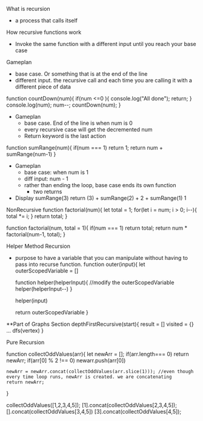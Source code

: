 What is recursion
- a process that calls itself

How recursive functions work
- Invoke the same function with a different input until you reach your base case

Gameplan
- base case. Or something that is at the end of the line
- different input. the recursive call and each time you are calling it with a different piece of data

function countDown(num){
    if(num <=0 ){
        console.log("All done");
        return;
    }
    console.log(num);
    num--;
    countDown(num);
}
- Gameplan
    - base case. End of the line is when num is 0
    - every recursive case will get the decremented num
    - Return keyword is the last action

function sumRange(num){
    if(num === 1) return 1;
    return num + sumRange(num-1)
}
- Gameplan
    - base case: when num is 1
    - diff input: num - 1
    - rather than ending the loop, base case ends its own function
        - two returns
- Display
    sumRange(3)
        return (3) + sumRange(2)
                   +  2         + sumRange(1)
                                    1

NonRecursive
function factorial(num){
    let total = 1;
    for(let i = num; i > 0; i--){
        total *= i;
    }
    return total;
}

function factorial(num, total = 1){
    if(num === 1) return total;
    return num * factorial(num-1, total);
}

Helper Method Recursion
- purpose to have a variable that you can manipulate without having to pass into recurse function.
function outer(input){
    let outerScopedVariable = []

    function helper(helperInput){
        //modify the outerScopedVariable
        helper(helperInput--)
    }

    helper(input)

    return outerScopedVariable
}

**Part of Graphs Section
depthFirstRecursive(start){
    result = []
    visited = {}
    ...
    dfs(vertex)
}

Pure Recursion

function collectOddValues(arr){
    let newArr = [];
    if(arr.length=== 0) return newArr;
    if(arr[0] % 2 !== 0) newarr.push(arr[0])

    newArr = newArr.concat(collectOddValues(arr.slice(1))); //even though every time loop runs, newArr is created. we are concatenating
    return newArr;
}

collectOddValues([1,2,3,4,5]);
[1].concat(collectOddValues[2,3,4,5]);
        [].concat(collectOddValues[3,4,5])
            [3].concat(collectOddValues[4,5]);
